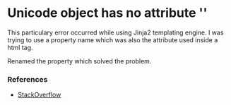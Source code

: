 # Unicode object has no attribute ''

This particulary error occurred while using Jinja2 templating engine. 
I was trying to use a property name which was also the attribute used inside a html tag. 

Renamed the property which solved the problem.

### References

* [StackOverflow](https://stackoverflow.com/a/36083644/4411757)